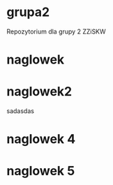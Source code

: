 # grupa2
Repozytorium dla grupy 2 ZZiSKW

# naglowek

# naglowek2

sadasdas

# naglowek 4 

# naglowek 5